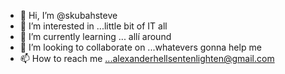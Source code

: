 - 👋 Hi, I’m @skubahsteve
- 👀 I’m interested in ...little bit of IT all
- 🌱 I’m currently learning ... allí around
- 💞️ I’m looking to collaborate on ...whatevers gonna help me 
- 📫 How to reach me ...alexanderhellsentenlighten@gmail.com

<!---
Hellsent209/Hellsent209 is a ✨ special ✨ repository because its `README.md` (this file) appears on your GitHub profile.
You can click the Preview link to take a look at your changes.
--->
